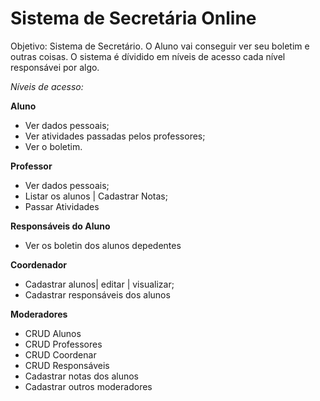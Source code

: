 <h1>Sistema de Secretária Online</h1>

Objetivo: Sistema de Secretário. O Aluno vai conseguir ver seu boletim e outras coisas. O sistema é dívidido em níveis de acesso
cada nível responsávei por algo.

<i>Níveis de acesso:</i>

<b>Aluno</b>
  <ul>
    <li>Ver dados pessoais;</li>
    <li>Ver atividades passadas pelos professores;</li>
    <li>Ver o boletim.</li>
  </li>
  </ul>
  
<b>Professor</b>
  <ul>
    <li>Ver dados pessoais;</li>
    <li>Listar os alunos | Cadastrar Notas;</li>
    <li>Passar Atividades</li>
  </ul>
 
<b>Responsáveis do Aluno</b>
<ul>
  <li>Ver os boletin dos alunos depedentes</li>
</ul>

<b>Coordenador</b>
<ul>
    <li>Cadastrar alunos| editar | visualizar;</li>
    <li>Cadastrar responsáveis dos alunos</li>
</ul>

<b>Moderadores</b>
<ul>
    <li>CRUD Alunos</li>
    <li>CRUD Professores</li>
    <li>CRUD Coordenar</li>
    <li>CRUD Responsáveis</li>
    <li>Cadastrar notas dos alunos</li>
    <li>Cadastrar outros moderadores</li>
</ul>
